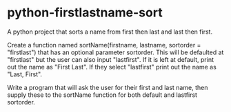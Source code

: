 # python-firstlastname-sort
A python project that sorts a name from first then last and last then first.

Create a function named sortName(firstname, lastname, sortorder = "firstlast") that has an optional parameter sortorder. This will be defaulted at "firstlast" but the user can also input "lastfirst". If it is left at default, print out the name as "First Last". If they select "lastfirst" print out the name as "Last, First".

Write a program that will ask the user for their first and last name, then supply these to the sortName function for both default and lastfirst sortorder.
